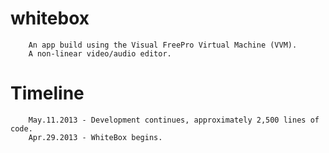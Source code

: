 whitebox
====
        An app build using the Visual FreePro Virtual Machine (VVM).
        A non-linear video/audio editor.

Timeline
====
        May.11.2013 - Development continues, approximately 2,500 lines of code.
        Apr.29.2013 - WhiteBox begins.
